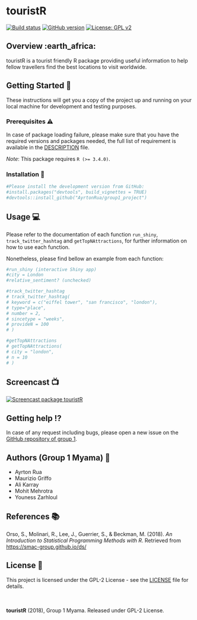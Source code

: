 touristR
================

[![Build
status](https://img.shields.io/badge/build-passing-green.svg)](https://github.com/AyrtonRua/group1_project)
[![GitHub
version](https://img.shields.io/badge/Package%20version-1.0.0-orange.svg)](https://github.com/AyrtonRua/group1_project)
[![License: GPL
v2](https://img.shields.io/badge/License-GPL%20v2-blue.svg)](https://www.gnu.org/licenses/old-licenses/gpl-2.0.en.html)

## Overview :earth\_africa:

touristR is a tourist friendly R package providing useful information to
help fellow travellers find the best locations to visit worldwide.

## Getting Started :runner:

These instructions will get you a copy of the project up and running on
your local machine for development and testing purposes.

### Prerequisites :warning:

In case of package loading failure, please make sure that you have the
required versions and packages needed, the full list of requirement is
available in the
[DESCRIPTION](https://github.com/AyrtonRua/group1_project/blob/master/DESCRIPTION)
file.

*Note*: This package requires `R (>= 3.4.0)`.

### Installation :rocket:

``` r
#Please install the development version from GitHub:
#install.packages("devtools", build_vignettes = TRUE)
#devtools::install_github("AyrtonRua/group1_project")
```

## Usage :computer:

Please refer to the documentation of each function `run_shiny`,
`track_twitter_hashtag` and `getTopNAttractions`, for further
information on how to use each function.

Nonetheless, please find bellow an example from each function:

``` r
#run_shiny (interactive Shiny app)
#city = London
#relative_sentiment? (unchecked)

#track_twitter_hashtag
# track_twitter_hashtag(
# keyword = c("eiffel tower", "san francisco", "london"),
# type="place",
# number = 2,
# sincetype = "weeks",
# provideN = 100
# )

#getTopNAttractions
# getTopNAttractions(
# city = "london",
# n = 10
# )
```

## Screencast :tv:

<!-- Video Presentation of the group -->

[![Screencast package
touristR](http://img.youtube.com/vi/p6urWb3U07M/maxresdefault.jpg)](http://www.youtube.com/watch_popup?v=p6urWb3U07M "Screencast package touristR")

## Getting help :interrobang:

In case of any request including bugs, please open a new issue on the
[GitHub repository of
group 1](https://github.com/AyrtonRua/group1_project).

## Authors (Group 1 Myama) :santa:

  - Ayrton Rua
  - Maurizio Griffo
  - Ali Karray
  - Mohit Mehrotra
  - Youness Zarhloul

## References :books:

Orso, S., Molinari, R., Lee, J., Guerrier, S., & Beckman, M. (2018). *An
Introduction to Statistical Programming Methods with R*. Retrieved from
<https://smac-group.github.io/ds/>

## License :scroll:

This project is licensed under the GPL-2 License - see the
[LICENSE](https://github.com/AyrtonRua/group1_project/blob/master/LICENSE)
file for details.

<br><br> **touristR** (2018), Group 1 Myama. Released under GPL-2
License.
